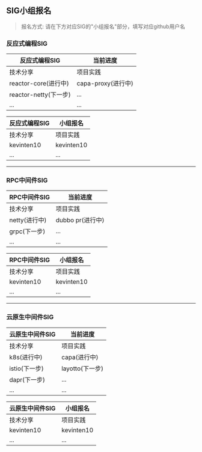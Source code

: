 ## SIG小组报名

> 报名方式: 请在下方对应SIG的"小组报名"部分，填写对应github用户名

### 反应式编程SIG

|反应式编程SIG|当前进度|
|---|---|
|技术分享|项目实践|
|reactor-core(进行中)|capa-proxy(进行中)|
|reactor-netty(下一步)|...|
|...|...|

|反应式编程SIG|小组报名|
|---|---|
|技术分享|项目实践|
|kevinten10|kevinten10|
|...|...|

---

### RPC中间件SIG

|RPC中间件SIG|当前进度|
|---|---|
|技术分享|项目实践|
|netty(进行中)|dubbo pr(进行中)|
|grpc(下一步)|...|
|...|...|

|RPC中间件SIG|小组报名|
|---|---|
|技术分享|项目实践|
|kevinten10|kevinten10|
|...|...|

---

### 云原生中间件SIG

|云原生中间件SIG|当前进度|
|---|---|
|技术分享|项目实践|
|k8s(进行中)|capa(进行中)|
|istio(下一步)|layotto(下一步)|
|dapr(下一步)|...|
|...|...|

|云原生中间件SIG|小组报名|
|---|---|
|技术分享|项目实践|
|kevinten10|kevinten10|
|...|...|